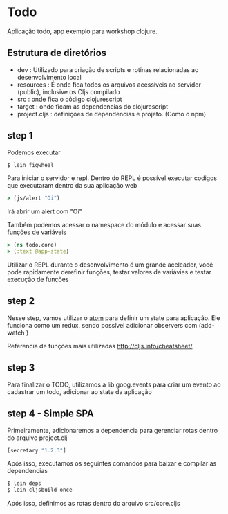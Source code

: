 # Todo

Aplicação todo, app exemplo para workshop clojure.

## Estrutura de diretórios

- dev : Utilizado para criação de scripts e rotinas relacionadas ao desenvolvimento local
- resources : É onde fica todos os arquivos acessíveis ao servidor (public), inclusive os Cljs compilado
- src : onde fica o código clojurescript
- target : onde ficam as dependencias do clojurescript
- project.cljs : definições de dependencias e projeto. (Como o npm)

## step 1

Podemos executar 

```sh
$ lein figwheel
```

Para iniciar o servidor e repl. Dentro do REPL é possível executar codigos que executaram dentro da sua aplicação web

```cljs
> (js/alert "Oi")
```

Irá abrir um alert com "Oi"

Também podemos acessar o namespace do módulo e acessar suas funções de variáveis

```cljs
> (ns todo.core)
> (:text @app-state)
```

Utilizar o REPL durante o desenvolvimento é um grande aceleador, você pode rapidamente derefinir funções, testar valores de variávies e testar execução de funções

## step 2

Nesse step, vamos utilizar o [atom](https://clojure.org/reference/atoms) para definir um state para aplicação. Ele funciona como um redux, sendo possível adicionar observers com (add-watch )

Referencia de funções mais utilizadas
http://cljs.info/cheatsheet/

## step 3

Para finalizar o TODO, utilizamos a lib goog.events para criar um evento ao cadastrar um todo, adicionar ao state da aplicação

## step 4 - Simple SPA

Primeiramente, adicionaremos a dependencia para gerenciar rotas
dentro do arquivo project.clj

```cljs
[secretary "1.2.3"]
```

Após isso, executamos os seguintes comandos para baixar e compilar as dependencias

```sh
$ lein deps
$ lein cljsbuild once
```

Após isso, definimos as rotas dentro do arquivo src/core.cljs

